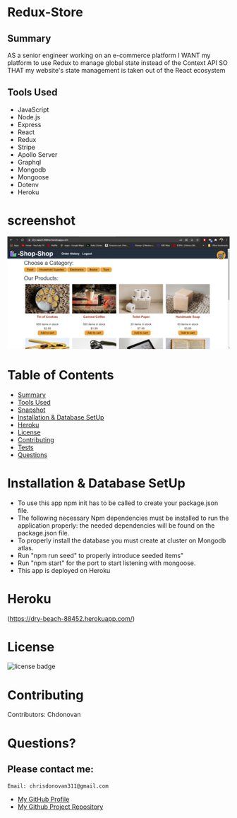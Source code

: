 # Redux-Store



## Summary
AS a senior engineer working on an e-commerce platform
I WANT my platform to use Redux to manage global state instead of the Context API
SO THAT my website's state management is taken out of the React ecosystem


## Tools Used

* JavaScript
* Node.js
* Express
* React
* Redux
* Stripe
* Apollo Server
* Graphql
* Mongodb
* Mongoose
* Dotenv
* Heroku



# screenshot

![screenshot](./client/public/images/Screenshot.png)


# Table of Contents 
* [Summary](#Summary)
* [Tools Used](#Tools)
* [Snapshot](#Snapshot)
* [Installation & Database SetUp](#Installation)
* [Heroku](#Heroku)
* [License](#license)
* [Contributing](#contributing)
* [Tests](#tests)
* [Questions](#questions)

# Installation & Database SetUp
* To use this app npm init has to be called to create your package.json file.
* The following necessary Npm dependencies must be installed to run the application properly: the needed dependencies will be found on the package.json file.
* To properly install the database you must create at cluster on Mongodb atlas.
* Run "npm run seed" to properly introduce seeded items"
* Run "npm start" for the port to start listening with mongoose.
* This app is deployed on Heroku




# Heroku


(https://dry-beach-88452.herokuapp.com/)


# License
![license badge](https://img.shields.io/badge/license-MIT-brightgreen)

# Contributing
​Contributors: Chdonovan



# Questions?
## Please contact me:
    Email: chrisdonovan311@gmail.com
  * [My GitHub Profile](https://github.com/chdonovan)
  * [My Github Project Repository](https://github.com/chdonovan/shop-shop)
